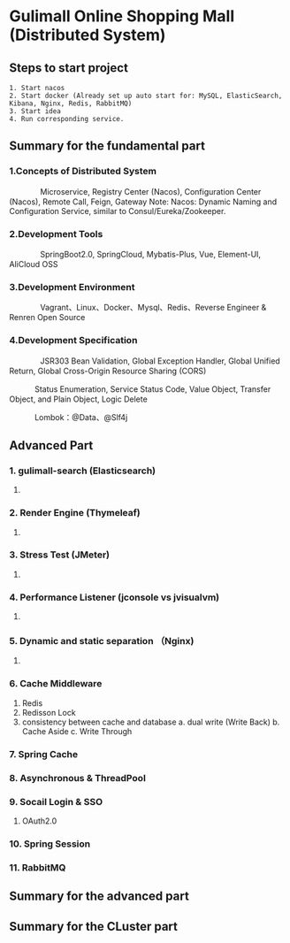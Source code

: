 # Gulimall Online Shopping Mall (Distributed System)


## Steps to start project

```shell
1. Start nacos
2. Start docker (Already set up auto start for: MySQL, ElasticSearch, Kibana, Nginx, Redis, RabbitMQ)
3. Start idea
4. Run corresponding service.
```


## Summary for the fundamental part

### 1.Concepts of Distributed System

　　　　Microservice, Registry Center (Nacos), Configuration Center (Nacos), Remote Call, Feign, Gateway
      Note:
        Nacos: Dynamic Naming and Configuration Service, similar to Consul/Eureka/Zookeeper.
### 2.Development Tools

　　　　SpringBoot2.0, SpringCloud, Mybatis-Plus, Vue, Element-UI, AliCloud OSS

### 3.Development Environment

　　　　Vagrant、Linux、Docker、Mysql、Redis、Reverse Engineer & Renren Open Source

### 4.Development Specification

　　　　JSR303 Bean Validation, Global Exception Handler, Global Unified Return, Global Cross-Origin Resource Sharing (CORS)

　　　  Status Enumeration, Service Status Code, Value Object, Transfer Object, and Plain Object, Logic Delete

　　　  Lombok：@Data、@Slf4j


## Advanced Part


### 1. gulimall-search (Elasticsearch)
1. 


### 2. Render Engine (Thymeleaf)
1.


### 3. Stress Test (JMeter)
1. 



### 4. Performance Listener (jconsole vs jvisualvm)
1.  

 
### 5. Dynamic and static separation （Nginx)
1. 

### 6. Cache Middleware
1. Redis
2. Redisson Lock
3. consistency between cache and database
	a. dual write (Write Back)
	b. Cache Aside
	c. Write Through



### 7. Spring Cache


### 8. Asynchronous & ThreadPool

### 9. Socail Login & SSO
1.  OAuth2.0


### 10. Spring Session

### 11. RabbitMQ








## Summary for the advanced part


## Summary for the CLuster part